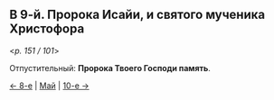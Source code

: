 
## В 9-й. Пророка Исайи, и святого мученика Христофора 

<*p. 151 / 101*>

Отпустительный: **Пророка Твоего Господи память**.

[← 8-е](05_08_MES.ru.md) | [Май](README.md#9-й) | [10-е →](05_10_MES.ru.md)
